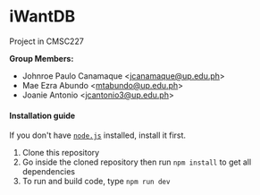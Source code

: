 # iWantDB

Project in CMSC227


**Group Members:**
- Johnroe Paulo Canamaque <<jcanamaque@up.edu.ph>>
- Mae Ezra Abundo <<mtabundo@up.edu.ph>>
- Joanie Antonio <<jcantonio3@up.edu.ph>>


#### Installation guide

If you don't have [`node.js`](https://nodejs.org/en/download/) installed, install it first.

1. Clone this repository
2. Go inside the cloned repository then run `npm install` to get all dependencies
3. To run and build code, type `npm run dev`

